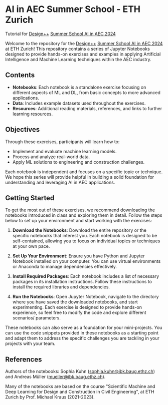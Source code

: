 
# AI in AEC Summer School - ETH Zurich
Tutorial for [Design++](https://designplusplus.ethz.ch) [Summer School AI in AEC 2024](https://designplusplus.ethz.ch/education/summer-school.html)

Welcome to the repository for the [Design++](https://designplusplus.ethz.ch) [Summer School AI in AEC 2024](https://designplusplus.ethz.ch/education/summer-school.html) at ETH Zurich! This repository contains a series of Jupyter Notebooks designed to provide hands-on exercises and examples in applying Artificial Intelligence and Machine Learning techniques within the AEC industry. 

## Contents

- **Notebooks**: Each notebook is a standalone exercise focusing on different aspects of ML and DL, from basic concepts to more advanced applications.
- **Data**: Includes example datasets used throughout the exercises.
- **Resources**: Additional reading materials, references, and links to further learning resources.

## Objectives

Through these exercises, participants will learn how to:

- Implement and evaluate machine learning models.
- Process and analyze real-world data.
- Apply ML solutions to engineering and construction challenges.

Each notebook is independent and focuses on a specific topic or technique. We hope this series will provide helpful in building a solid foundation for understanding and leveraging AI in AEC applications.


## Getting Started

To get the most out of these exercises, we recommend downloading the notebooks introduced in class and exploring them in detail. Follow the steps below to set up your environment and start working with the exercises:

1. **Download the Notebooks**: Download the entire repository or the specific notebooks that interest you. Each notebook is designed to be self-contained, allowing you to focus on individual topics or techniques at your own pace.

2. **Set Up Your Environment**: Ensure you have Python and Jupyter Notebook installed on your computer. You can use virtual environments or Anaconda to manage dependencies effectively.

3. **Install Required Packages**: Each notebook includes a list of necessary packages in its installation instructions. Follow these instructions to install the required libraries and dependencies.

4. **Run the Notebooks**: Open Jupyter Notebook, navigate to the directory where you have saved the downloaded notebooks, and start experimenting. Each exercise is designed to provide hands-on experience, so feel free to modify the code and explore different scenarios/ parameters.

These notebooks can also serve as a foundation for your mini-projects. You can use the code snippets provided in these notebooks as a starting point and adapt them to address the specific challenges you are tackling in your projects with your team.


## References
Authors of the notebooks: Sophia Kuhn (sophia.kuhn@ibk.baug.ethz.ch) and Andreas Müller (mueller@ibk.baug.ethz.ch).

Many of the notebooks are based on the course "Scientific Machine and Deep Learning for Design and Construction in Civil Engineering", at ETH Zurich by Prof. Michael Kraus (2021-2023).


